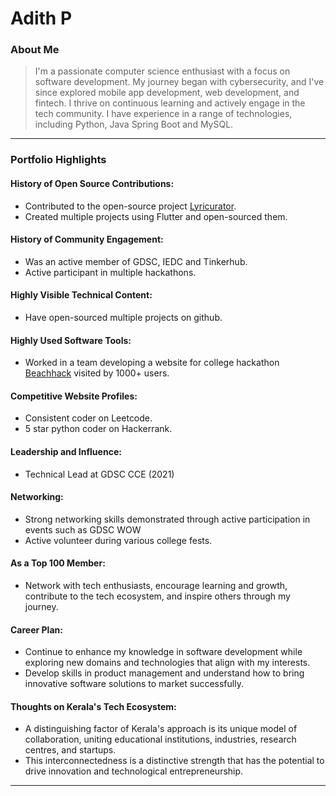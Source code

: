 # Adith P 

### About Me

> I'm a passionate computer science enthusiast with a focus on software development. My journey began with cybersecurity, and I've since explored mobile app development, web development, and fintech. I thrive on continuous learning and actively engage in the tech community. I have experience in a range of technologies, including Python, Java Spring Boot and MySQL.


---

### Portfolio Highlights

#### History of Open Source Contributions:

- Contributed to the open-source project [Lyricurator](https://github.com/MohamedYasser97/lyricurator).
- Created multiple projects using Flutter and open-sourced them.

#### History of Community Engagement:

- Was an active member of GDSC, IEDC and Tinkerhub.
- Active participant in multiple hackathons.

#### Highly Visible Technical Content:

- Have open-sourced multiple projects on github.

#### Highly Used Software Tools:

- Worked in a team developing a website for college hackathon [Beachhack](https://github.com/Jcupzz/beach-hack-website-2022) visited by 1000+ users.

#### Competitive Website Profiles:

- Consistent coder on Leetcode.
- 5 star python coder on Hackerrank.

#### Leadership and Influence:

- Technical Lead at GDSC CCE (2021)

#### Networking:

- Strong networking skills demonstrated through active participation in events such as GDSC WOW
- Active volunteer during various college fests.

#### As a Top 100 Member:

- Network with tech enthusiasts, encourage learning and growth, contribute to the tech ecosystem, and inspire others through my journey.

#### Career Plan:

- Continue to enhance my knowledge in software development while exploring new domains and technologies that align with my interests.
- Develop skills in product management and understand how to bring innovative software solutions to market successfully.

#### Thoughts on Kerala's Tech Ecosystem:

- A distinguishing factor of Kerala's approach is its unique model of collaboration, uniting educational institutions, industries, research centres, and startups.
- This interconnectedness is a distinctive strength that has the potential to drive innovation and technological entrepreneurship.

---
